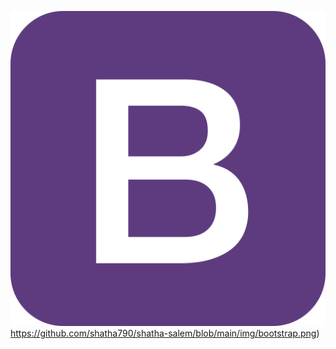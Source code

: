 ![image](https://github.com/shatha790/shatha-salem/blob/main/img/bootstrap.png)https://github.com/shatha790/shatha-salem/blob/main/img/bootstrap.png)

